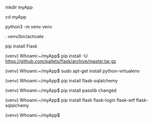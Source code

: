  mkdir myApp
 
 cd myApp
 
 python3 -m venv venv
 
. venv/bin/activate

 pip install Flask

(venv) Whoami:~/myApp$ pip install -U https://github.com/pallets/flask/archive/master.tar.gz

(venv) Whoami:~/myApp$ sudo apt-get install python-virtualenv


(venv) Whoami:~/myApp$ pip install flask-sqlalchemy


(venv) Whoami:~/myApp$ pip install passlib
changed

(venv) Whoami:~/myApp$ pip install flask flask-login flask-wtf flask-sqlalchemy

(venv) Whoami:~/myApp$ 
